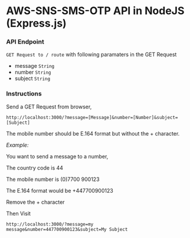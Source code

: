 # AWS-SNS-SMS-OTP API in NodeJS (Express.js)

### API Endpoint

`GET Request to / route` with following paramaters in the GET Request

- message `String`
- number `String`
- subject `String`

### Instructions

Send a GET Request from browser,

`http://localhost:3000/?message=[Message]&number=[Number]&subject=[Subject]`

The mobile number should be E.164 format but without the + character.

*Example:*

You want to send a message to a number,

The country code is 44

The mobile number is (0)7700 900123

The E.164 format would be +447700900123

Remove the + character

Then Visit 

`http://localhost:3000/?message=my message&number=447700900123&subject=My Subject`